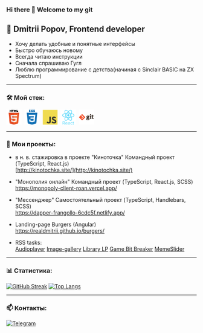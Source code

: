 ### Hi there 👋   Welcome to my git 
## &#128640; Dmitrii Popov, Frontend developer

- Хочу делать удобные и понятные интерфейсы
- Быстро обучаюсь новому
- Всегда читаю инструкции
- Сначала спрашиваю Гугл
- Люблю программирование с детства(начиная с Sinclair BASIC на ZX Spectrum)

---
### &#128736; Мой стек:
<img src="https://github.com/devicons/devicon/blob/master/icons/html5/html5-original-wordmark.svg" title="HTML5" alt="HTML5" width="40" height="40"/>&nbsp;
<img src="https://github.com/devicons/devicon/blob/master/icons/css3/css3-plain-wordmark.svg" title="CSS3" alt="CSS3" width="40" height="40"/>&nbsp;
<img src="https://github.com/devicons/devicon/blob/master/icons/javascript/javascript-original.svg" title="JavaScript" alt="JavaScript" width="40" height="40"/>&nbsp;
<img src="https://github.com/devicons/devicon/blob/master/icons/react/react-original-wordmark.svg" title="React" alt="React" width="40" height="40"/>&nbsp;
<img src="https://github.com/devicons/devicon/blob/master/icons/git/git-original-wordmark.svg" title="Git" alt="Git" width="40" height="40"/>

---
### &#127919; Мои проекты:
- в н. в. cтажировка в проекте "Киноточка" Командный проект (TypeScript, React.js)  
[http://kinotochka.site/](http://kinotochka.site/)

- "Монополия онлайн" Командный проект (TypeScript, React.js, SCSS)  
https://monopoly-client-roan.vercel.app/

- "Мессенджер" Самостоятельный проект (TypeScript, Handlebars, SCSS)  
https://dapper-frangollo-6cdc5f.netlify.app/

- Landing-page Burgers (Angular)  
https://realdmitrii.github.io/burgers/

- RSS tasks:  
  [Audioplayer](https://rolling-scopes-school.github.io/realdmitrii-JSFEPRESCHOOL2023Q2/library/) [Image-gallery](https://rolling-scopes-school.github.io/realdmitrii-JSFEPRESCHOOL2023Q2/image-gallery/) [Library LP](https://rolling-scopes-school.github.io/realdmitrii-JSFEPRESCHOOL2023Q2/library/) [Game Bit Breaker](https://rolling-scopes-school.github.io/realdmitrii-JSFEPRESCHOOL2023Q2/game/) [MemeSlider](https://realdmitrii.github.io/cssMemeSlider/cssMemeSlider/)

---



### 📊  Статистика:

[![GitHub Streak](http://github-readme-streak-stats.herokuapp.com?user=realdmitrii)](https://git.io/streak-stats)
[![Top Langs](https://github-readme-stats.vercel.app/api/top-langs/?username=realdmitrii&layout=compact)](https://github.com/anuraghazra/github-readme-stats)
<div>

---

### 📫 Контакты:
[![Telegram](https://img.shields.io/badge/Telegram-blue?logo=telegram&logoColor=white)](https://t.me/realdmitrii)

<!--
**realdmitrii/realdmitrii** is a ✨ _special_ ✨ repository because its `README.md` (this file) appears on your GitHub profile.

Here are some ideas to get you started:

- 🔭 I’m currently working on ...
- 🌱 I’m currently learning ...
- 👯 I’m looking to collaborate on ...
- 🤔 I’m looking for help with ...
- 💬 Ask me about ...
- 📫 How to reach me: ...
- 😄 Pronouns: ...
- ⚡ Fun fact: ...
-->
